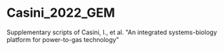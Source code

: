 # Casini_2022_GEM
Supplementary scripts of Casini, I., et al. "An integrated systems-biology platform for power-to-gas technology"
